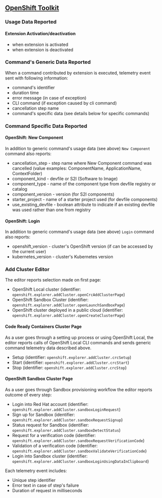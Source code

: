 ## [OpenShift Toolkit](https://github.com/redhat-developer/vscode-openshift-tools)

### Usage Data Reported

#### Extension Activation/deactivation

* when extension is activated
* when extension is deactivated

### Command's Generic Data Reported

When a command contributed by extension is executed, telemetry event sent with following information:
* command's identifier
* duration time
* error message (in case of exception)
* CLI command (if exception caused by cli command)
* cancellation step name
* command's specific data (see details below for specific commands)

### Command Specific Data Reported

#### OpenShift: New Component

In addition to generic command's usage data (see above) `New Component` command also reports:

* cancellation_step - step name where New Component command was cancelled (value examples: ComponentName, ApplicationName, ContextFolder)
* component_kind - devfile or S2I (Software to Image)
* component_type - name of the component type from devfile registry or catalog
* component_version - version (for S2I components)
* starter_project - name of a starter project used (for devfile components)
* use_existing_devfile - boolean attribute to indicate if an existing devfile was used rather than one from registry

#### OpenShift: Login

In addition to generic command's usage data (see above) `Login` command also reports:

* openshift_version - cluster's OpenShift version (if can be accessed by the current user)
* kubernetes_version - cluster's Kubernetes version

### Add Cluster Editor

The editor reports selection made on first page:
* OpenShift Local cluster (identifier: `openshift.explorer.addCluster.openCrcAddClusterPage`)
* OpenShift Sandbox Cluster (identifier: `openshift.explorer.addCluster.openLaunchSandboxPage`)
* OpenShift cluster deployed in a public cloud (identifier: `openshift.explorer.addCluster.openCreateClusterPage`)

#### Code Ready Containers Cluster Page

As a user goes through a setting up process or using OpenShift Local, the editor reports calls of OpenShift Local CLI commands
and sends generic command telemetry data described above.

* Setup (identifier: `openshift.explorer.addCluster.crcSetup`)
* Start (identifier: `openshift.explorer.addCluster.crcStart`)
* Stop (identifier: `openshift.explorer.addCluster.crcStop`)

#### OpenShift Sandbox Cluster Page

As a user goes through Sandbox provisioning workflow the editor reports outcome of every step:
* Login into Red Hat account (identifier: `openshift.explorer.addCluster.sandboxLoginRequest`)
* Sign up for Sandbox (identifier: `openshift.explorer.addCluster.sandboxRequestSignup`)
* Status request for Sandbox (identifier: `openshift.explorer.addCluster.sandboxDetectStatus`)
* Request for a verification code (identifier: `openshift.explorer.addCluster.sandboxRequestVerificationCode`)
* Validation of a verification code (identifier: `openshift.explorer.addCluster.sandboxValidateVerificationCode`)
* Login into Sandbox cluster (identifier: `openshift.explorer.addCluster.sandboxLoginUsingDataInClipboard`)

Each telemetry event includes:
* Unique step identifier
* Error text in case of step's failure
* Duration of request in milliseconds